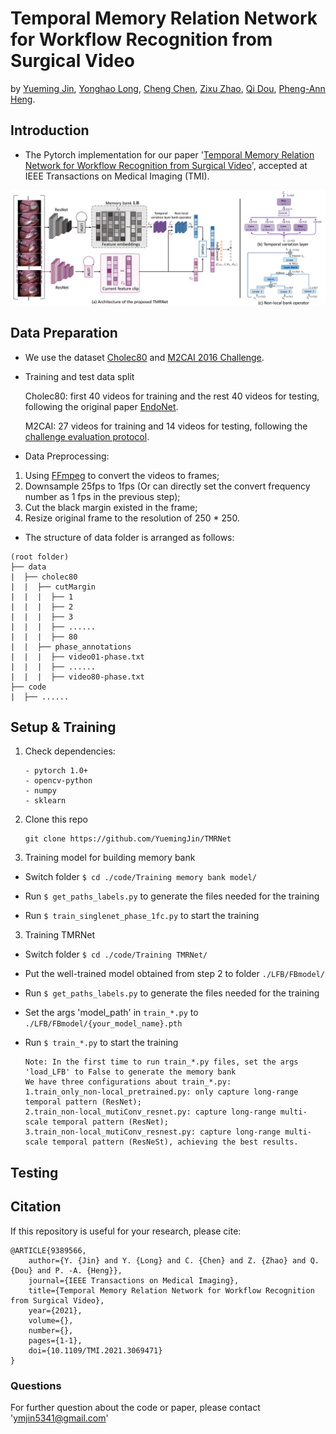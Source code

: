 # Temporal Memory Relation Network for Workflow Recognition from Surgical Video
by [Yueming Jin](https://yuemingjin.github.io/), [Yonghao Long](https://scholar.google.com/citations?user=HIjQdFQAAAAJ&hl=zh-CN), [Cheng Chen](https://scholar.google.com.hk/citations?user=bRe3FlcAAAAJ&hl=en), [Zixu Zhao](https://scholar.google.com.hk/citations?user=GSQY0CEAAAAJ&hl=zh-CN), [Qi Dou](http://www.cse.cuhk.edu.hk/~qdou/), [Pheng-Ann Heng](http://www.cse.cuhk.edu.hk/~pheng/). 

## Introduction
* The Pytorch implementation for our paper '[Temporal Memory Relation Network for Workflow Recognition from Surgical Video](https://arxiv.org/abs/2103.16327)', accepted at IEEE Transactions on Medical Imaging (TMI).

<p align="center">
  <img src="figure/overview_archi2.png"  width="800"/>
</p>

## Data Preparation
* We use the dataset [Cholec80](http://camma.u-strasbg.fr/datasets) and [M2CAI 2016 Challenge](http://camma.u-strasbg.fr/m2cai2016/index.php/program-challenge/).

* Training and test data split

   Cholec80: first 40 videos for training and the rest 40 videos for testing, following the original paper [EndoNet](https://arxiv.org/abs/1602.03012).

   M2CAI: 27 videos for training and 14 videos for testing, following the [challenge evaluation protocol](http://camma.u-strasbg.fr/m2cai2016/index.php/program-challenge/).

* Data Preprocessing: 
1. Using [FFmpeg](https://www.ffmpeg.org/download.html) to convert the videos to frames; 
2. Downsample 25fps to 1fps (Or can directly set the convert frequency number as 1 fps in the previous step); 
3. Cut the black margin existed in the frame;
4. Resize original frame to the resolution of 250 * 250.

* The structure of data folder is arranged as follows:
```
(root folder)
├── data
|  ├── cholec80
|  |  ├── cutMargin
|  |  |  ├── 1
|  |  |  ├── 2
|  |  |  ├── 3
|  |  |  ├── ......
|  |  |  ├── 80
|  |  ├── phase_annotations
|  |  |  ├── video01-phase.txt
|  |  |  ├── ......
|  |  |  ├── video80-phase.txt
├── code
|  ├── ......
```


## Setup & Training

1. Check dependencies:
   ```
   - pytorch 1.0+
   - opencv-python
   - numpy
   - sklearn
   ```
2. Clone this repo
    ```shell
    git clone https://github.com/YuemingJin/TMRNet
    ```

2. Training model for building memory bank

* Switch folder ``$ cd ./code/Training memory bank model/``

* Run ``$ get_paths_labels.py`` to generate the files needed for the training

* Run ``$ train_singlenet_phase_1fc.py`` to start the training

3. Training TMRNet

* Switch folder ``$ cd ./code/Training TMRNet/``

* Put the well-trained model obtained from step 2 to folder ``./LFB/FBmodel/``

* Run ``$ get_paths_labels.py`` to generate the files needed for the training

* Set the args 'model_path' in ``train_*.py`` to ``./LFB/FBmodel/{your_model_name}.pth``

* Run ``$ train_*.py`` to start the training
  ```
  Note: In the first time to run train_*.py files, set the args 'load_LFB' to False to generate the memory bank
  We have three configurations about train_*.py:
  1.train_only_non-local_pretrained.py: only capture long-range temporal pattern (ResNet);
  2.train_non-local_mutiConv_resnet.py: capture long-range multi-scale temporal pattern (ResNet);
  3.train_non-local_mutiConv_resnest.py: capture long-range multi-scale temporal pattern (ResNeSt), achieving the best results.
  ```
## Testing



## Citation
If this repository is useful for your research, please cite:
```
@ARTICLE{9389566,
    author={Y. {Jin} and Y. {Long} and C. {Chen} and Z. {Zhao} and Q. {Dou} and P. -A. {Heng}},
    journal={IEEE Transactions on Medical Imaging}, 
    title={Temporal Memory Relation Network for Workflow Recognition from Surgical Video}, 
    year={2021},
    volume={},
    number={},
    pages={1-1},
    doi={10.1109/TMI.2021.3069471}
}
```

### Questions

For further question about the code or paper, please contact 'ymjin5341@gmail.com'
